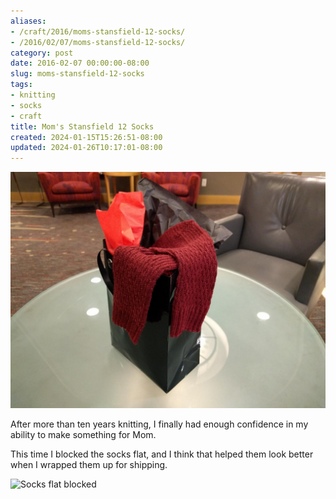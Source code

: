 ```yaml
---
aliases:
- /craft/2016/moms-stansfield-12-socks/
- /2016/02/07/moms-stansfield-12-socks/
category: post
date: 2016-02-07 00:00:00-08:00
slug: moms-stansfield-12-socks
tags:
- knitting
- socks
- craft
title: Mom's Stansfield 12 Socks
created: 2024-01-15T15:26:51-08:00
updated: 2024-01-26T10:17:01-08:00
---
```


![attachments/img/2016/cover-2016-02-07.jpg](../../../attachments/img/2016/cover-2016-02-07.jpg)

After more than ten years knitting, I finally had enough confidence in my ability to make something for Mom.

This time I blocked the socks flat, and I think that helped them look better when I wrapped them up for shipping.

![Socks flat blocked](attachments/img/2016/moms-stansfield-socks-flat.jpg)
